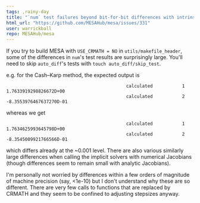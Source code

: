 ```yaml
---
tags: ,rainy-day
title: "`num` test failures beyond bit-for-bit differences with intrinsic math"
html_url: "https://github.com/MESAHub/mesa/issues/331"
user: warrickball
repo: MESAHub/mesa
---
```


If you try to build MESA with `USE_CRMATH = NO` in `utils/makefile_header`, some of the differences in `num`'s test results are surprisingly large. You'll need to skip `auto_diff`'s tests with `touch auto_diff/skip_test`. 

e.g. for the Cash–Karp method, the expected output is
```
                                             calculated           1    1.7633919298826672D+00
                                             calculated           2   -8.3553976467637270D-01
```
whereas we get
```
                                             calculated           1    1.7634625993645798D+00
                                             calculated           2   -8.3545009921766566D-01
```
which differs already at the ~0.001 level. There are also various similarly large differences when calling the implicit solvers with numerical Jacobians (though differences seem to remain small with analytic Jacobians).

I'm personally not worried by differences within a few orders of magnitude of machine precision (say, <1e-10) but I don't understand why these are so different. There are very few calls to functions that are replaced by CRMATH and they seem to be confined to adjusting stepsizes anyway.